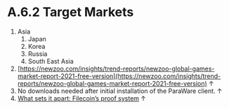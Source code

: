 # A.6.2 Target Markets

1. Asia
   1. Japan
   2. Korea
   3. Russia
   4. South East Asia
2. [https://newzoo.com/insights/trend-reports/newzoo-global-games-market-report-2021-free-version](https://newzoo.com/insights/trend-reports/newzoo-global-games-market-report-2021-free-version) ↑
3. No downloads needed after initial installation of the ParaWare client. ↑
4. [What sets it apart: Filecoin’s proof system](https://filecoin.io/blog/posts/what-sets-us-apart-filecoin-s-proof-system/) ↑
